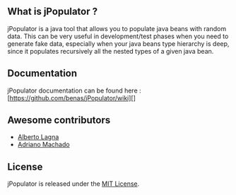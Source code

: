 ## What is jPopulator ?

jPopulator is a java tool that allows you to populate java beans with random data. This can be very useful in development/test phases when you need to generate fake data, especially when your java beans type hierarchy is deep, since it populates recursively all the nested types of a given java bean.

## Documentation

jPopulator documentation can be found here : [https://github.com/benas/jPopulator/wiki][]

## Awesome contributors

* [Alberto Lagna](https://github.com/alagna)
* [Adriano Machado](https://github.com/ammachado)

## License
jPopulator is released under the [MIT License][].

[https://github.com/benas/jPopulator/wiki]: https://github.com/benas/jPopulator/wiki
[MIT License]: http://opensource.org/licenses/mit-license.php/